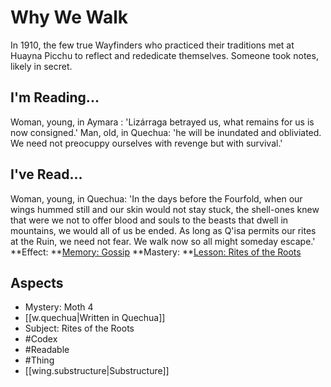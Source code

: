 # Why We Walk
In 1910, the few true Wayfinders who practiced their traditions met at Huayna Picchu to reflect and rededicate themselves. Someone took notes, likely in secret.
## I'm Reading...
Woman, young, in Aymara : 'Lizárraga betrayed us, what remains for us is now consigned.' Man, old, in Quechua: 'he will be inundated and obliviated. We need not preocuppy ourselves with revenge but with survival.'
## I've Read...
Woman, young, in Quechua: 'In the days before the Fourfold, when our wings hummed still and our skin would not stay stuck, the shell-ones knew that were we not to offer blood and souls to the beasts that dwell in mountains, we would all of us be ended. As long as Q'isa permits our rites at the Ruin, we need not fear. We walk now so all might someday escape.'
**Effect: **[Memory: Gossip](https://uadaf.theevilroot.xyz/rowenarium/element/mem.gossip)
**Mastery: **[Lesson: Rites of the Roots](https://uadaf.theevilroot.xyz/rowenarium/element/x.ritesoftheroots)
## Aspects
- Mystery: Moth 4
- [[w.quechua|Written in Quechua]]
- Subject: Rites of the Roots
- #Codex
- #Readable
- #Thing
- [[wing.substructure|Substructure]]